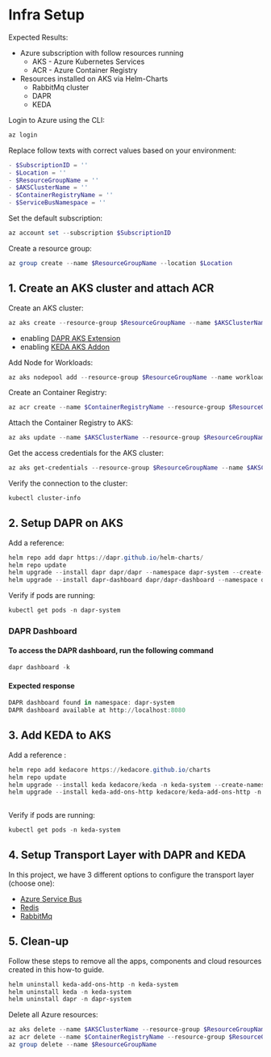 # Infra Setup

Expected Results:

- Azure subscription with follow resources running
  - AKS - Azure Kubernetes Services
  - ACR - Azure Container Registry
- Resources installed on AKS via Helm-Charts
  - RabbitMq cluster
  - DAPR
  - KEDA

Login to Azure using the CLI:

```powershell
az login
```

Replace follow texts with correct values based on your environment:

```powershell
- $SubscriptionID = ''
- $Location = ''
- $ResourceGroupName = ''
- $AKSClusterName = ''
- $ContainerRegistryName = ''
- $ServiceBusNamespace = ''
```

Set the default subscription:

```powershell
az account set --subscription $SubscriptionID
```

Create a resource group:

```powershell
az group create --name $ResourceGroupName --location $Location
```

## 1. Create an AKS cluster and attach ACR

Create an AKS cluster:

```powershell
az aks create --resource-group $ResourceGroupName --name $AKSClusterName --node-count 1 --location $Location --node-vm-size Standard_D4ds_v5 --tier free --enable-pod-identity --generate-ssh-keys --nodepool-name system --network-plugin azure --enable-cluster-autoscaler --min-count 1 --max-count 3 --zones 2
```

- enabling [DAPR AKS Extension](https://learn.microsoft.com/pt-br/azure/aks/dapr?tabs=cli)
- enabling [KEDA AKS Addon](https://learn.microsoft.com/pt-br/azure/aks/keda-deploy-add-on-cli)

Add Node for Workloads:

```powershell
az aks nodepool add --resource-group $ResourceGroupName --name workload --cluster-name $AKSClusterName --node-osdisk-type Ephemeral --node-osdisk-size 48 --mode user --node-count 1 --enable-cluster-autoscaler --min-count 1 --max-count 3 --zones 2
```

Create an Container Registry:

```powershell
az acr create --name $ContainerRegistryName --resource-group $ResourceGroupName --sku basic
```

Attach the Container Registry to AKS:

```powershell
az aks update --name $AKSClusterName --resource-group $ResourceGroupName --attach-acr $ContainerRegistryName
```

Get the access credentials for the AKS cluster:

```powershell
az aks get-credentials --resource-group $ResourceGroupName --name $AKSClusterName --overwrite-existing
```

Verify the connection to the cluster:

```powershell
kubectl cluster-info
```

## 2. Setup DAPR on AKS

Add a reference:

```powershell
helm repo add dapr https://dapr.github.io/helm-charts/   
helm repo update
helm upgrade --install dapr dapr/dapr --namespace dapr-system --create-namespace
helm upgrade --install dapr-dashboard dapr/dapr-dashboard --namespace dapr-system --create-namespace
```

Verify if pods are running:

```powershell
kubectl get pods -n dapr-system
```

### DAPR Dashboard

#### To access the DAPR dashboard, run the following command

```powershell
dapr dashboard -k
```

#### Expected response

```powershell
DAPR dashboard found in namespace: dapr-system
DAPR dashboard available at http://localhost:8080
```

## 3. Add KEDA to AKS

Add a reference :

```powershell
helm repo add kedacore https://kedacore.github.io/charts
helm repo update
helm upgrade --install keda kedacore/keda -n keda-system --create-namespace
helm upgrade --install keda-add-ons-http kedacore/keda-add-ons-http -n keda-system --create-namespace
 
```

Verify if pods are running:

```powershell
kubectl get pods -n keda-system
```

## 4. Setup Transport Layer with DAPR and KEDA

In this project, we have 3 different options to configure the transport layer (choose one):

- [Azure Service Bus](setup-infra-azsbus.md)
- [Redis](setup-infra-redis.md)
- [RabbitMq](setup-infra-rbmq.md)

## 5. Clean-up

Follow these steps to remove all the apps, components and cloud resources created in this how-to guide.

```powershell
helm uninstall keda-add-ons-http -n keda-system
helm uninstall keda -n keda-system
helm uninstall dapr -n dapr-system
```

Delete all Azure resources:

```powershell
az aks delete --name $AKSClusterName --resource-group $ResourceGroupName
az acr delete --name $ContainerRegistryName --resource-group $ResourceGroupName
az group delete --name $ResourceGroupName
```
